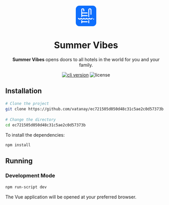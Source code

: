 <p align="center">
    <img src="src/assets/favicon.png">
</p>

<h1 align="center">
  Summer Vibes
</h1>

<p align="center"><b>Summer Vibes </b> opens doors to all hotels in the world for you and your family.</p>

<p align="center"><a href="https://github.com/Vatanay/ec721505d050d48c31c5ae2c0d57373b/releases" target="_blank"><img src="https://img.shields.io/badge/version-v0.1-blue?style=for-the-badge&logo=none" alt="cli version" /></a>&nbsp;<img src="https://img.shields.io/badge/license-apache_2.0-red?style=for-the-badge&logo=none" alt="license" /></p>

## Installation

```bash
# Clone the project
git clone https://github.com/vatanay/ec721505d050d48c31c5ae2c0d57373b

# Change the directory
cd ec721505d050d48c31c5ae2c0d57373b
```

To install the dependencies:

```bash
npm install
```

## Running

### Development Mode

```bash
npm run-script dev
```

The Vue application will be opened at your preferred browser.
